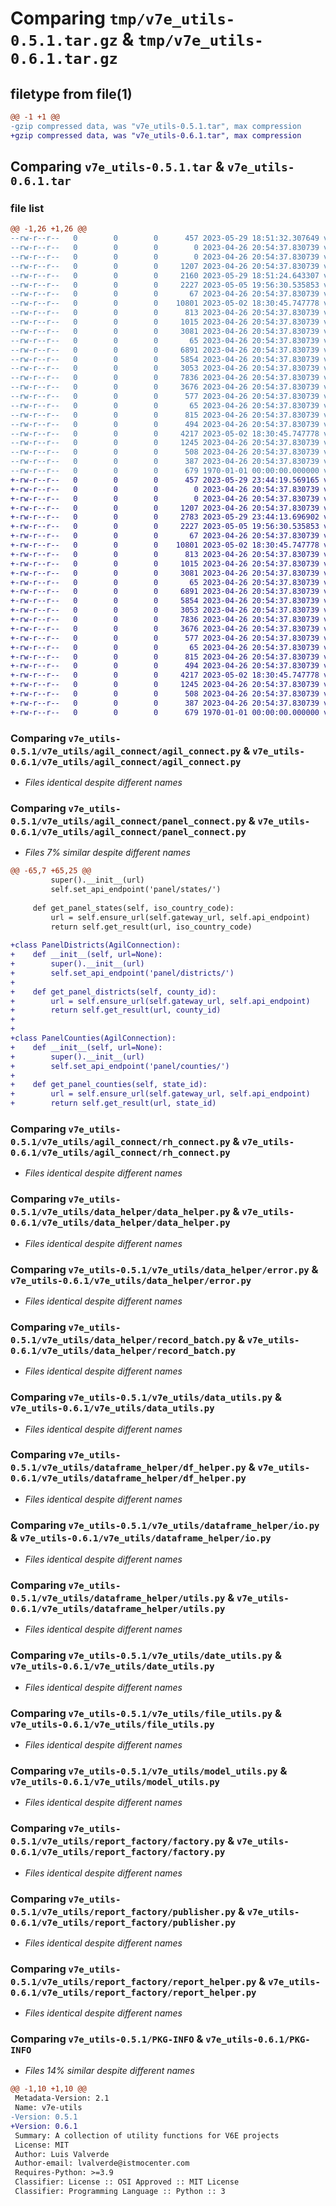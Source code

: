 # Comparing `tmp/v7e_utils-0.5.1.tar.gz` & `tmp/v7e_utils-0.6.1.tar.gz`

## filetype from file(1)

```diff
@@ -1 +1 @@
-gzip compressed data, was "v7e_utils-0.5.1.tar", max compression
+gzip compressed data, was "v7e_utils-0.6.1.tar", max compression
```

## Comparing `v7e_utils-0.5.1.tar` & `v7e_utils-0.6.1.tar`

### file list

```diff
@@ -1,26 +1,26 @@
--rw-r--r--   0        0        0      457 2023-05-29 18:51:32.307649 v7e_utils-0.5.1/pyproject.toml
--rw-r--r--   0        0        0        0 2023-04-26 20:54:37.830739 v7e_utils-0.5.1/v7e_utils/__init__.py
--rw-r--r--   0        0        0        0 2023-04-26 20:54:37.830739 v7e_utils-0.5.1/v7e_utils/agil_connect/__init__.py
--rw-r--r--   0        0        0     1207 2023-04-26 20:54:37.830739 v7e_utils-0.5.1/v7e_utils/agil_connect/agil_connect.py
--rw-r--r--   0        0        0     2160 2023-05-29 18:51:24.643307 v7e_utils-0.5.1/v7e_utils/agil_connect/panel_connect.py
--rw-r--r--   0        0        0     2227 2023-05-05 19:56:30.535853 v7e_utils-0.5.1/v7e_utils/agil_connect/rh_connect.py
--rw-r--r--   0        0        0       67 2023-04-26 20:54:37.830739 v7e_utils-0.5.1/v7e_utils/data_helper/__init__.py
--rw-r--r--   0        0        0    10801 2023-05-02 18:30:45.747778 v7e_utils-0.5.1/v7e_utils/data_helper/data_helper.py
--rw-r--r--   0        0        0      813 2023-04-26 20:54:37.830739 v7e_utils-0.5.1/v7e_utils/data_helper/error.py
--rw-r--r--   0        0        0     1015 2023-04-26 20:54:37.830739 v7e_utils-0.5.1/v7e_utils/data_helper/record_batch.py
--rw-r--r--   0        0        0     3081 2023-04-26 20:54:37.830739 v7e_utils-0.5.1/v7e_utils/data_utils.py
--rw-r--r--   0        0        0       65 2023-04-26 20:54:37.830739 v7e_utils-0.5.1/v7e_utils/dataframe_helper/__init__.py
--rw-r--r--   0        0        0     6891 2023-04-26 20:54:37.830739 v7e_utils-0.5.1/v7e_utils/dataframe_helper/df_helper.py
--rw-r--r--   0        0        0     5854 2023-04-26 20:54:37.830739 v7e_utils-0.5.1/v7e_utils/dataframe_helper/io.py
--rw-r--r--   0        0        0     3053 2023-04-26 20:54:37.830739 v7e_utils-0.5.1/v7e_utils/dataframe_helper/utils.py
--rw-r--r--   0        0        0     7836 2023-04-26 20:54:37.830739 v7e_utils-0.5.1/v7e_utils/date_utils.py
--rw-r--r--   0        0        0     3676 2023-04-26 20:54:37.830739 v7e_utils-0.5.1/v7e_utils/file_utils.py
--rw-r--r--   0        0        0      577 2023-04-26 20:54:37.830739 v7e_utils-0.5.1/v7e_utils/model_utils.py
--rw-r--r--   0        0        0       65 2023-04-26 20:54:37.830739 v7e_utils-0.5.1/v7e_utils/report_factory/__init__.py
--rw-r--r--   0        0        0      815 2023-04-26 20:54:37.830739 v7e_utils-0.5.1/v7e_utils/report_factory/factory.py
--rw-r--r--   0        0        0      494 2023-04-26 20:54:37.830739 v7e_utils-0.5.1/v7e_utils/report_factory/loader.py
--rw-r--r--   0        0        0     4217 2023-05-02 18:30:45.747778 v7e_utils-0.5.1/v7e_utils/report_factory/publisher.py
--rw-r--r--   0        0        0     1245 2023-04-26 20:54:37.830739 v7e_utils-0.5.1/v7e_utils/report_factory/report_helper.py
--rw-r--r--   0        0        0      508 2023-04-26 20:54:37.830739 v7e_utils-0.5.1/v7e_utils/report_factory/reporter.py
--rw-r--r--   0        0        0      387 2023-04-26 20:54:37.830739 v7e_utils-0.5.1/v7e_utils/report_factory/runner.py
--rw-r--r--   0        0        0      679 1970-01-01 00:00:00.000000 v7e_utils-0.5.1/PKG-INFO
+-rw-r--r--   0        0        0      457 2023-05-29 23:44:19.569165 v7e_utils-0.6.1/pyproject.toml
+-rw-r--r--   0        0        0        0 2023-04-26 20:54:37.830739 v7e_utils-0.6.1/v7e_utils/__init__.py
+-rw-r--r--   0        0        0        0 2023-04-26 20:54:37.830739 v7e_utils-0.6.1/v7e_utils/agil_connect/__init__.py
+-rw-r--r--   0        0        0     1207 2023-04-26 20:54:37.830739 v7e_utils-0.6.1/v7e_utils/agil_connect/agil_connect.py
+-rw-r--r--   0        0        0     2783 2023-05-29 23:44:13.696902 v7e_utils-0.6.1/v7e_utils/agil_connect/panel_connect.py
+-rw-r--r--   0        0        0     2227 2023-05-05 19:56:30.535853 v7e_utils-0.6.1/v7e_utils/agil_connect/rh_connect.py
+-rw-r--r--   0        0        0       67 2023-04-26 20:54:37.830739 v7e_utils-0.6.1/v7e_utils/data_helper/__init__.py
+-rw-r--r--   0        0        0    10801 2023-05-02 18:30:45.747778 v7e_utils-0.6.1/v7e_utils/data_helper/data_helper.py
+-rw-r--r--   0        0        0      813 2023-04-26 20:54:37.830739 v7e_utils-0.6.1/v7e_utils/data_helper/error.py
+-rw-r--r--   0        0        0     1015 2023-04-26 20:54:37.830739 v7e_utils-0.6.1/v7e_utils/data_helper/record_batch.py
+-rw-r--r--   0        0        0     3081 2023-04-26 20:54:37.830739 v7e_utils-0.6.1/v7e_utils/data_utils.py
+-rw-r--r--   0        0        0       65 2023-04-26 20:54:37.830739 v7e_utils-0.6.1/v7e_utils/dataframe_helper/__init__.py
+-rw-r--r--   0        0        0     6891 2023-04-26 20:54:37.830739 v7e_utils-0.6.1/v7e_utils/dataframe_helper/df_helper.py
+-rw-r--r--   0        0        0     5854 2023-04-26 20:54:37.830739 v7e_utils-0.6.1/v7e_utils/dataframe_helper/io.py
+-rw-r--r--   0        0        0     3053 2023-04-26 20:54:37.830739 v7e_utils-0.6.1/v7e_utils/dataframe_helper/utils.py
+-rw-r--r--   0        0        0     7836 2023-04-26 20:54:37.830739 v7e_utils-0.6.1/v7e_utils/date_utils.py
+-rw-r--r--   0        0        0     3676 2023-04-26 20:54:37.830739 v7e_utils-0.6.1/v7e_utils/file_utils.py
+-rw-r--r--   0        0        0      577 2023-04-26 20:54:37.830739 v7e_utils-0.6.1/v7e_utils/model_utils.py
+-rw-r--r--   0        0        0       65 2023-04-26 20:54:37.830739 v7e_utils-0.6.1/v7e_utils/report_factory/__init__.py
+-rw-r--r--   0        0        0      815 2023-04-26 20:54:37.830739 v7e_utils-0.6.1/v7e_utils/report_factory/factory.py
+-rw-r--r--   0        0        0      494 2023-04-26 20:54:37.830739 v7e_utils-0.6.1/v7e_utils/report_factory/loader.py
+-rw-r--r--   0        0        0     4217 2023-05-02 18:30:45.747778 v7e_utils-0.6.1/v7e_utils/report_factory/publisher.py
+-rw-r--r--   0        0        0     1245 2023-04-26 20:54:37.830739 v7e_utils-0.6.1/v7e_utils/report_factory/report_helper.py
+-rw-r--r--   0        0        0      508 2023-04-26 20:54:37.830739 v7e_utils-0.6.1/v7e_utils/report_factory/reporter.py
+-rw-r--r--   0        0        0      387 2023-04-26 20:54:37.830739 v7e_utils-0.6.1/v7e_utils/report_factory/runner.py
+-rw-r--r--   0        0        0      679 1970-01-01 00:00:00.000000 v7e_utils-0.6.1/PKG-INFO
```

### Comparing `v7e_utils-0.5.1/v7e_utils/agil_connect/agil_connect.py` & `v7e_utils-0.6.1/v7e_utils/agil_connect/agil_connect.py`

 * *Files identical despite different names*

### Comparing `v7e_utils-0.5.1/v7e_utils/agil_connect/panel_connect.py` & `v7e_utils-0.6.1/v7e_utils/agil_connect/panel_connect.py`

 * *Files 7% similar despite different names*

```diff
@@ -65,7 +65,25 @@
         super().__init__(url)
         self.set_api_endpoint('panel/states/')
 
     def get_panel_states(self, iso_country_code):
         url = self.ensure_url(self.gateway_url, self.api_endpoint)
         return self.get_result(url, iso_country_code)
     
+class PanelDistricts(AgilConnection):
+    def __init__(self, url=None):
+        super().__init__(url)
+        self.set_api_endpoint('panel/districts/')
+
+    def get_panel_districts(self, county_id):
+        url = self.ensure_url(self.gateway_url, self.api_endpoint)
+        return self.get_result(url, county_id)
+
+
+class PanelCounties(AgilConnection):
+    def __init__(self, url=None):
+        super().__init__(url)
+        self.set_api_endpoint('panel/counties/')
+
+    def get_panel_counties(self, state_id):
+        url = self.ensure_url(self.gateway_url, self.api_endpoint)
+        return self.get_result(url, state_id)
```

### Comparing `v7e_utils-0.5.1/v7e_utils/agil_connect/rh_connect.py` & `v7e_utils-0.6.1/v7e_utils/agil_connect/rh_connect.py`

 * *Files identical despite different names*

### Comparing `v7e_utils-0.5.1/v7e_utils/data_helper/data_helper.py` & `v7e_utils-0.6.1/v7e_utils/data_helper/data_helper.py`

 * *Files identical despite different names*

### Comparing `v7e_utils-0.5.1/v7e_utils/data_helper/error.py` & `v7e_utils-0.6.1/v7e_utils/data_helper/error.py`

 * *Files identical despite different names*

### Comparing `v7e_utils-0.5.1/v7e_utils/data_helper/record_batch.py` & `v7e_utils-0.6.1/v7e_utils/data_helper/record_batch.py`

 * *Files identical despite different names*

### Comparing `v7e_utils-0.5.1/v7e_utils/data_utils.py` & `v7e_utils-0.6.1/v7e_utils/data_utils.py`

 * *Files identical despite different names*

### Comparing `v7e_utils-0.5.1/v7e_utils/dataframe_helper/df_helper.py` & `v7e_utils-0.6.1/v7e_utils/dataframe_helper/df_helper.py`

 * *Files identical despite different names*

### Comparing `v7e_utils-0.5.1/v7e_utils/dataframe_helper/io.py` & `v7e_utils-0.6.1/v7e_utils/dataframe_helper/io.py`

 * *Files identical despite different names*

### Comparing `v7e_utils-0.5.1/v7e_utils/dataframe_helper/utils.py` & `v7e_utils-0.6.1/v7e_utils/dataframe_helper/utils.py`

 * *Files identical despite different names*

### Comparing `v7e_utils-0.5.1/v7e_utils/date_utils.py` & `v7e_utils-0.6.1/v7e_utils/date_utils.py`

 * *Files identical despite different names*

### Comparing `v7e_utils-0.5.1/v7e_utils/file_utils.py` & `v7e_utils-0.6.1/v7e_utils/file_utils.py`

 * *Files identical despite different names*

### Comparing `v7e_utils-0.5.1/v7e_utils/model_utils.py` & `v7e_utils-0.6.1/v7e_utils/model_utils.py`

 * *Files identical despite different names*

### Comparing `v7e_utils-0.5.1/v7e_utils/report_factory/factory.py` & `v7e_utils-0.6.1/v7e_utils/report_factory/factory.py`

 * *Files identical despite different names*

### Comparing `v7e_utils-0.5.1/v7e_utils/report_factory/publisher.py` & `v7e_utils-0.6.1/v7e_utils/report_factory/publisher.py`

 * *Files identical despite different names*

### Comparing `v7e_utils-0.5.1/v7e_utils/report_factory/report_helper.py` & `v7e_utils-0.6.1/v7e_utils/report_factory/report_helper.py`

 * *Files identical despite different names*

### Comparing `v7e_utils-0.5.1/PKG-INFO` & `v7e_utils-0.6.1/PKG-INFO`

 * *Files 14% similar despite different names*

```diff
@@ -1,10 +1,10 @@
 Metadata-Version: 2.1
 Name: v7e-utils
-Version: 0.5.1
+Version: 0.6.1
 Summary: A collection of utility functions for V6E projects
 License: MIT
 Author: Luis Valverde
 Author-email: lvalverde@istmocenter.com
 Requires-Python: >=3.9
 Classifier: License :: OSI Approved :: MIT License
 Classifier: Programming Language :: Python :: 3
```

